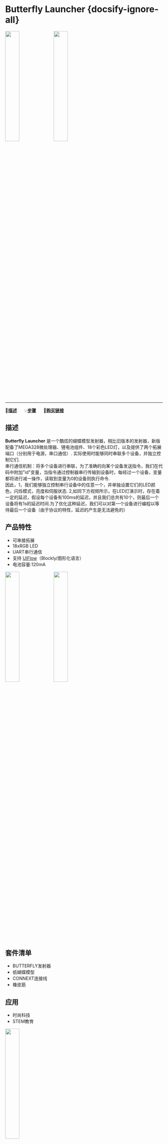 # Butterfly Launcher {docsify-ignore-all}

<img src="assets\img\product_pics\app\butterfly\butterfly_01.jpg" width="30%" height="30%"> <img src="assets\img\product_pics\app\butterfly\butterfly_02.jpg" width="30%" height="30%">

***

:memo:**[描述](#描述)**&nbsp;&nbsp;&nbsp;&nbsp;&nbsp;&nbsp;:bulb:**[步骤](#步骤)**&nbsp;&nbsp;&nbsp;&nbsp;&nbsp;&nbsp;🛒**[购买链接](https://m5stack.com/collections/m5-application/products/butterfly-launcher)**&nbsp;&nbsp;&nbsp;&nbsp;&nbsp;&nbsp;

## 描述

**Butterfly Launcher** 是一个酷炫的蝴蝶模型发射器，相比旧版本的发射器，新版配备了MEGA328微处理器、锂电池组件、18个彩色LED灯，以及提供了两个拓展端口（分别用于电源，串口通信）. 实际使用时能够同时串联多个设备，并独立控制它们.
<br>
串行通信机制：将多个设备进行串联，为了准确的向某个设备发送指令，我们在代码中附加"id"变量，当指令通过控制器串行传输到设备时，每经过一个设备，变量都将进行减一操作，读取到变量为0的设备则执行命令.
<br>
因此，1，我们能够独立控制串行设备中的任意一个，并单独设置它们的LED颜色，闪烁模式，亮度和伺服状态.
2,如同下方视频所示，在LED灯演示时，存在着一定的延迟，假设每个设备有100ms的延迟，并且我们总共有10个，则最后一个设备将有1s的延迟时间.为了优化这种延迟，我们可以对第一个设备进行编程以等待最后一个设备（由于协议的特性，延迟的产生是无法避免的）

## 产品特性

- 可串接拓展
- 18xRGB LED
- UART串行通信
- 支持 [UIFlow](http://flow.m5stack.com)（Blockly/图形化语言）
- 电池容量:120mA


<img src="assets\img\product_pics\app\butterfly\butterfly_03.jpg" width="30%" height="30%"> <img src="assets\img\product_pics\app\butterfly\butterfly_04.jpg" width="30%" height="30%">


## 套件清单

- BUTTERFLY发射器
- 纸蝴蝶模型
- CONNEXT连接线
- 橡皮筋


## 应用

- 时尚科技
- STEM教育

<img src="assets\img\product_pics\app\butterfly\butterfly_05.jpg" width="30%" height="30%">


## 装配步骤

### 按钮功能（正面）
 - 右：单击打开电源，双击打开电源。
 - 左：长按直到led cricle变为另一种颜色，松开按钮。然后短按它将调整伺服臂。重复上述过程以获得正确的位置。

### 装配蝴蝶模型

<video width="500" height="500" controls>
    <source src="https://m5stack.oss-cn-shenzhen.aliyuncs.com/video/Product_example_video/App/Butterfly/butterfly_assembly_steps.mp4" type="video/mp4" >
</video>


### 外接电源（在设备连接超过10个的情况下，会需要外接电源使其稳定）

<br><br>
<img src="assets/img/product_pics/app/butterfly/6.jpg" width="30%" height="30%">

注意：
1）在线路末端添加电源，或者使用（GROVE-usbA连接线+充电宝）或（GROVE-usbA连接线 + 5V充电头）
2）grove 2 usbA连接线
3）带GROVE公端口的墙上插头


## 推荐步骤

1）使用m5go连接设备，在末端连接额外的电源。
2）使用uiflow测试代码测试线路，确保每个设备正常工作。
3）使用设备上的按钮加载蝴蝶.
4）编程M5GO上的按钮启动发射蝴蝶
 
<img src="assets/img/product_pics/app/butterfly/1.jpg" width="30%" height="30%">
<img src="assets/img/product_pics/app/butterfly/2.jpg" width="30%" height="30%">
<img src="assets/img/product_pics/app/butterfly/3.jpg" width="30%" height="30%">
<img src="assets/img/product_pics/app/butterfly/4.jpg" width="30%" height="30%">

## 程序部分

关于控制程序，我们在UIFLow上封装了一个特别的程序块, 这使得您能够简单地编写控制程序.下面将向您展示如何在UIFlow上添加程序块.

>1，导航到"自定义"，单击"打开"* m5d

<img src="assets\img\product_pics\app\butterfly\1.jpg">

>2，选择butterfly.m5d

<img src="assets\img\product_pics\app\butterfly\2.jpg">

>3，展开Custom选项，选择蝴蝶程序块.

<img src="assets\img\product_pics\app\butterfly\3.jpg">

<img src="assets/img/product_pics/app/butterfly/4.jpg" width="30%" height="30%">


## Video

<video width="500" height="500" controls>
    <source src="https://m5stack.oss-cn-shenzhen.aliyuncs.com/video/Product_example_video/App/Butterfly/butterfly.mp4" type="video/mp4" >
</video>


## 管脚映射

**Mega328 ISP**下载接口Pin脚定义

<img src="assets\img\product_pics\app\mega328_isp.png" width="30%" height="30%">

